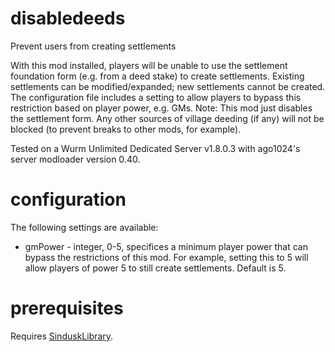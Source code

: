 # disabledeeds
Prevent users from creating settlements

With this mod installed, players will be unable to use the settlement foundation form (e.g. from a deed stake) to create settlements. Existing settlements can be modified/expanded; new settlements cannot be created. The configuration file includes a setting to allow players to bypass this restriction based on player power, e.g. GMs. Note: This mod just disables the settlement form. Any other sources of village deeding (if any) will not be blocked (to prevent breaks to other mods, for example).

Tested on a Wurm Unlimited Dedicated Server v1.8.0.3 with ago1024's server modloader version 0.40.

# configuration
The following settings are available:

* gmPower - integer, 0-5, specifices a minimum player power that can bypass the restrictions of this mod. For example, setting this to 5 will allow players of power 5 to still create settlements. Default is 5.

# prerequisites
Requires [SinduskLibrary](https://github.com/Sindusk/sindusklibrary/releases).
